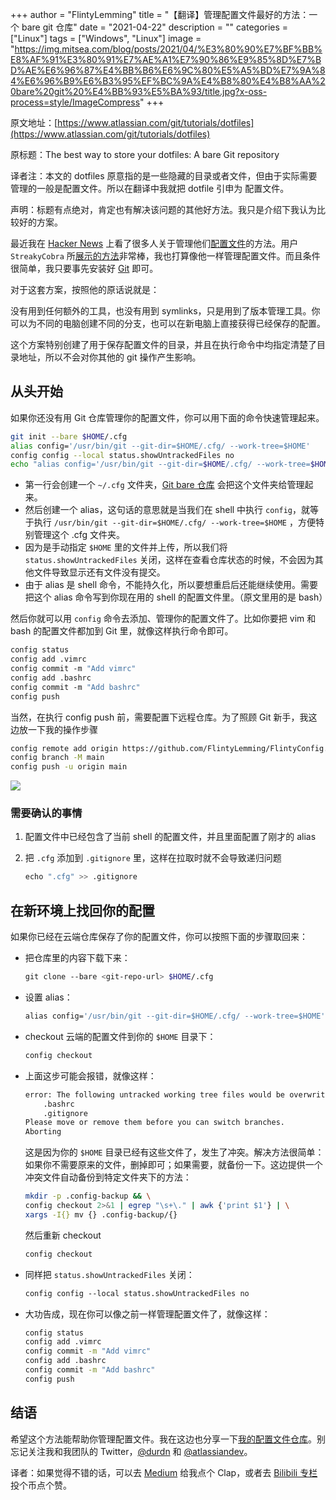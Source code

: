 +++
author = "FlintyLemming"
title = "【翻译】管理配置文件最好的方法：一个 bare git 仓库"
date = "2021-04-22"
description = ""
categories = ["Linux"]
tags = ["Windows", "Linux"]
image = "https://img.mitsea.com/blog/posts/2021/04/%E3%80%90%E7%BF%BB%E8%AF%91%E3%80%91%E7%AE%A1%E7%90%86%E9%85%8D%E7%BD%AE%E6%96%87%E4%BB%B6%E6%9C%80%E5%A5%BD%E7%9A%84%E6%96%B9%E6%B3%95%EF%BC%9A%E4%B8%80%E4%B8%AA%20bare%20git%20%E4%BB%93%E5%BA%93/title.jpg?x-oss-process=style/ImageCompress"
+++

原文地址：[https://www.atlassian.com/git/tutorials/dotfiles](https://www.atlassian.com/git/tutorials/dotfiles)

原标题：The best way to store your dotfiles: A bare Git repository

译者注：本文的 dotfiles 原意指的是一些隐藏的目录或者文件，但由于实际需要管理的一般是配置文件。所以在翻译中我就把 dotfile 引申为 配置文件。

声明：标题有点绝对，肯定也有解决该问题的其他好方法。我只是介绍下我认为比较好的方案。

最近我在 [Hacker News](https://news.ycombinator.com/item?id=11070797) 上看了很多人关于管理他们[配置文件](https://en.wikipedia.org/wiki/Hidden_file_and_hidden_directory)的方法。用户 `StreakyCobra` 所[展示的方法](https://news.ycombinator.com/item?id=11071754)非常棒，我也打算像他一样管理配置文件。而且条件很简单，我只要事先安装好 [Git](https://www.atlassian.com/git) 即可。

对于这套方案，按照他的原话说就是：

没有用到任何额外的工具，也没有用到 symlinks，只是用到了版本管理工具。你可以为不同的电脑创建不同的分支，也可以在新电脑上直接获得已经保存的配置。

这个方案特别创建了用于保存配置文件的目录，并且在执行命令中均指定清楚了目录地址，所以不会对你其他的 git 操作产生影响。

## 从头开始

如果你还没有用 Git 仓库管理你的配置文件，你可以用下面的命令快速管理起来。

```bash
git init --bare $HOME/.cfg
alias config='/usr/bin/git --git-dir=$HOME/.cfg/ --work-tree=$HOME'
config config --local status.showUntrackedFiles no
echo "alias config='/usr/bin/git --git-dir=$HOME/.cfg/ --work-tree=$HOME'" >> $HOME/.bashrc
```

- 第一行会创建一个 `~/.cfg` 文件夹，[Git bare 仓库](https://www.saintsjd.com/2011/01/what-is-a-bare-git-repository/) 会把这个文件夹给管理起来。
- 然后创建一个 alias，这句话的意思就是当我们在 shell 中执行 `config`，就等于执行 `/usr/bin/git --git-dir=$HOME/.cfg/ --work-tree=$HOME` ，方便特别管理这个 .cfg 文件夹。
- 因为是手动指定 `$HOME` 里的文件并上传，所以我们将 `status.showUntrackedFiles` 关闭，这样在查看仓库状态的时候，不会因为其他文件导致显示还有文件没有提交。
- 由于 alias 是 shell 命令，不能持久化，所以要想重启后还能继续使用。需要把这个 alias 命令写到你现在用的 shell 的配置文件里。（原文里用的是 bash）

然后你就可以用 `config` 命令去添加、管理你的配置文件了。比如你要把 vim 和 bash 的配置文件都加到 Git 里，就像这样执行命令即可。

```bash
config status
config add .vimrc 
config commit -m "Add vimrc"
config add .bashrc
config commit -m "Add bashrc"
config push
```

当然，在执行 config push 前，需要配置下远程仓库。为了照顾 Git 新手，我这边放一下我的操作步骤

```bash
config remote add origin https://github.com/FlintyLemming/FlintyConfig.git
config branch -M main
config push -u origin main
```

![](https://img.mitsea.com/blog/posts/2021/04/%E3%80%90%E7%BF%BB%E8%AF%91%E3%80%91%E7%AE%A1%E7%90%86%E9%85%8D%E7%BD%AE%E6%96%87%E4%BB%B6%E6%9C%80%E5%A5%BD%E7%9A%84%E6%96%B9%E6%B3%95%EF%BC%9A%E4%B8%80%E4%B8%AA%20bare%20git%20%E4%BB%93%E5%BA%93/1.png?x-oss-process=style/ImageCompress)

### 需要确认的事情

1. 配置文件中已经包含了当前 shell 的配置文件，并且里面配置了刚才的 alias
2. 把 `.cfg` 添加到 `.gitignore` 里，这样在拉取时就不会导致递归问题
    
    ```bash
    echo ".cfg" >> .gitignore
    ```
    

## 在新环境上找回你的配置

如果你已经在云端仓库保存了你的配置文件，你可以按照下面的步骤取回来：

- 把仓库里的内容下载下来：
    
    ```bash
    git clone --bare <git-repo-url> $HOME/.cfg
    ```
    
- 设置 alias：
    
    ```bash
    alias config='/usr/bin/git --git-dir=$HOME/.cfg/ --work-tree=$HOME'
    ```
    
- checkout 云端的配置文件到你的 `$HOME` 目录下：
    
    ```bash
    config checkout
    ```
    
- 上面这步可能会报错，就像这样：
    
    ```bash
    error: The following untracked working tree files would be overwritten by checkout:
        .bashrc
        .gitignore
    Please move or remove them before you can switch branches.
    Aborting
    ```
    
    这是因为你的 `$HOME` 目录已经有这些文件了，发生了冲突。解决方法很简单：如果你不需要原来的文件，删掉即可；如果需要，就备份一下。这边提供一个冲突文件自动备份到特定文件夹下的方法：
    
    ```bash
    mkdir -p .config-backup && \
    config checkout 2>&1 | egrep "\s+\." | awk {'print $1'} | \
    xargs -I{} mv {} .config-backup/{}
    ```
    
    然后重新 checkout
    
    ```bash
    config checkout
    ```
    
- 同样把 `status.showUntrackedFiles` 关闭：
    
    ```bash
    config config --local status.showUntrackedFiles no
    ```
    
- 大功告成，现在你可以像之前一样管理配置文件了，就像这样：
    
    ```bash
    config status
    config add .vimrc
    config commit -m "Add vimrc"
    config add .bashrc
    config commit -m "Add bashrc"
    config push
    ```
    

## 结语

希望这个方法能帮助你管理配置文件。我在这边也分享一下[我的配置文件仓库](https://bitbucket.org/durdn/cfg/src/master/)。别忘记关注我和我团队的 Twitter，[@durdn](https://www.twitter.com/durdn) 和 [@atlassiandev](https://www.twitter.com/atlassiandev)。

译者：如果觉得不错的话，可以去 [Medium](https://mitsea.medium.com/%E7%BF%BB%E8%AF%91-%E7%AE%A1%E7%90%86%E9%85%8D%E7%BD%AE%E6%96%87%E4%BB%B6%E6%9C%80%E5%A5%BD%E7%9A%84%E6%96%B9%E6%B3%95-%E4%B8%80%E4%B8%AA-bare-git-%E4%BB%93%E5%BA%93-d2be0da4729c) 给我点个 Clap，或者去 [Bilibili 专栏](https://www.bilibili.com/read/cv10982105) 投个币点个赞。